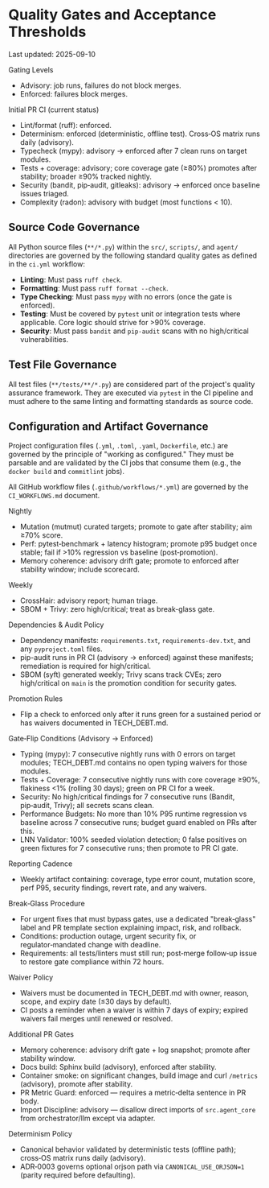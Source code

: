 # Quality Gates and Acceptance Thresholds
Last updated: 2025-09-10

Gating Levels
- Advisory: job runs, failures do not block merges.
- Enforced: failures block merges.

Initial PR CI (current status)
- Lint/format (ruff): enforced.
- Determinism: enforced (deterministic, offline test). Cross‑OS matrix runs daily (advisory).
- Typecheck (mypy): advisory → enforced after 7 clean runs on target modules.
- Tests + coverage: advisory; core coverage gate (≥80%) promotes after stability; broader ≥90% tracked nightly.
- Security (bandit, pip‑audit, gitleaks): advisory → enforced once baseline issues triaged.
- Complexity (radon): advisory with budget (most functions < 10).

## Source Code Governance

All Python source files (`**/*.py`) within the `src/`, `scripts/`, and `agent/` directories are governed by the following standard quality gates as defined in the `ci.yml` workflow:

- **Linting**: Must pass `ruff check`.
- **Formatting**: Must pass `ruff format --check`.
- **Type Checking**: Must pass `mypy` with no errors (once the gate is enforced).
- **Testing**: Must be covered by `pytest` unit or integration tests where applicable. Core logic should strive for >90% coverage.
- **Security**: Must pass `bandit` and `pip-audit` scans with no high/critical vulnerabilities.

## Test File Governance

All test files (`**/tests/**/*.py`) are considered part of the project's quality assurance framework. They are executed via `pytest` in the CI pipeline and must adhere to the same linting and formatting standards as source code.

## Configuration and Artifact Governance

Project configuration files (`.yml`, `.toml`, `.yaml`, `Dockerfile`, etc.) are governed by the principle of "working as configured." They must be parsable and are validated by the CI jobs that consume them (e.g., the `docker build` and `commitlint` jobs).

All GitHub workflow files (`.github/workflows/*.yml`) are governed by the `CI_WORKFLOWS.md` document.

Nightly
- Mutation (mutmut) curated targets; promote to gate after stability; aim ≥70% score.
- Perf: pytest‑benchmark + latency histogram; promote p95 budget once stable; fail if >10% regression vs baseline (post‑promotion).
- Memory coherence: advisory drift gate; promote to enforced after stability window; include scorecard.

Weekly
- CrossHair: advisory report; human triage.
- SBOM + Trivy: zero high/critical; treat as break-glass gate.

Dependencies & Audit Policy
- Dependency manifests: `requirements.txt`, `requirements-dev.txt`, and any `pyproject.toml` files.
- pip-audit runs in PR CI (advisory → enforced) against these manifests; remediation is required for high/critical.
- SBOM (syft) generated weekly; Trivy scans track CVEs; zero high/critical on `main` is the promotion condition for security gates.

Promotion Rules
- Flip a check to enforced only after it runs green for a sustained period or has waivers documented in TECH_DEBT.md.

Gate‑Flip Conditions (Advisory → Enforced)
- Typing (mypy): 7 consecutive nightly runs with 0 errors on target modules; TECH_DEBT.md contains no open typing waivers for those modules.
- Tests + Coverage: 7 consecutive nightly runs with core coverage ≥90%, flakiness <1% (rolling 30 days); green on PR CI for a week.
- Security: No high/critical findings for 7 consecutive runs (Bandit, pip‑audit, Trivy); all secrets scans clean.
- Performance Budgets: No more than 10% P95 runtime regression vs baseline across 7 consecutive runs; budget guard enabled on PRs after this.
- LNN Validator: 100% seeded violation detection; 0 false positives on green fixtures for 7 consecutive runs; then promote to PR CI gate.

Reporting Cadence
- Weekly artifact containing: coverage, type error count, mutation score, perf P95, security findings, revert rate, and any waivers.

Break‑Glass Procedure
- For urgent fixes that must bypass gates, use a dedicated "break‑glass" label and PR template section explaining impact, risk, and rollback.
- Conditions: production outage, urgent security fix, or regulator‑mandated change with deadline.
- Requirements: all tests/linters must still run; post‑merge follow‑up issue to restore gate compliance within 72 hours.

Waiver Policy
- Waivers must be documented in TECH_DEBT.md with owner, reason, scope, and expiry date (≤30 days by default).
- CI posts a reminder when a waiver is within 7 days of expiry; expired waivers fail merges until renewed or resolved.

Additional PR Gates
- Memory coherence: advisory drift gate + log snapshot; promote after stability window.
- Docs build: Sphinx build (advisory), enforced after stability.
- Container smoke: on significant changes, build image and curl `/metrics` (advisory), promote after stability.
- PR Metric Guard: enforced — requires a metric‑delta sentence in PR body.
- Import Discipline: advisory — disallow direct imports of `src.agent_core` from orchestrator/llm except via adapter.

Determinism Policy
- Canonical behavior validated by deterministic tests (offline path); cross‑OS matrix runs daily (advisory).
- ADR‑0003 governs optional orjson path via `CANONICAL_USE_ORJSON=1` (parity required before defaulting).
